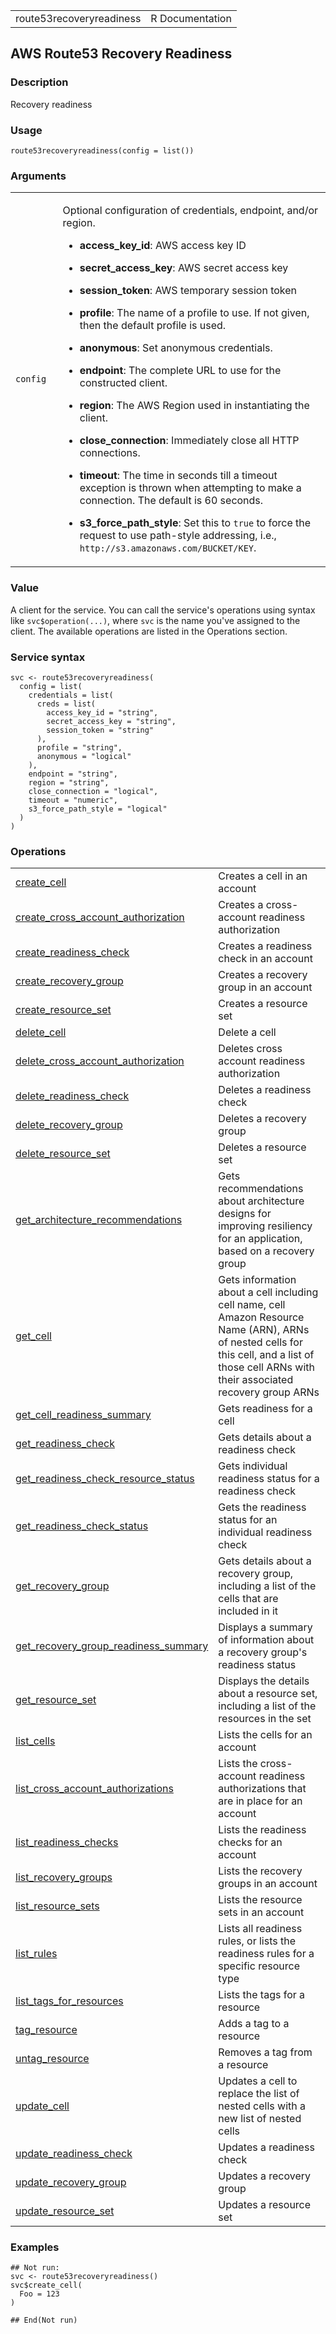 <table style="width: 100%;">
<tbody>
<tr class="odd">
<td>route53recoveryreadiness</td>
<td style="text-align: right;">R Documentation</td>
</tr>
</tbody>
</table>

## AWS Route53 Recovery Readiness

### Description

Recovery readiness

### Usage

    route53recoveryreadiness(config = list())

### Arguments

<table>
<colgroup>
<col style="width: 15%" />
<col style="width: 85%" />
</colgroup>
<tbody>
<tr class="odd">
<td><code id="route53recoveryreadiness_:_config">config</code></td>
<td><p>Optional configuration of credentials, endpoint, and/or
region.</p>
<ul>
<li><p><strong>access_key_id</strong>: AWS access key ID</p></li>
<li><p><strong>secret_access_key</strong>: AWS secret access
key</p></li>
<li><p><strong>session_token</strong>: AWS temporary session
token</p></li>
<li><p><strong>profile</strong>: The name of a profile to use. If not
given, then the default profile is used.</p></li>
<li><p><strong>anonymous</strong>: Set anonymous credentials.</p></li>
<li><p><strong>endpoint</strong>: The complete URL to use for the
constructed client.</p></li>
<li><p><strong>region</strong>: The AWS Region used in instantiating the
client.</p></li>
<li><p><strong>close_connection</strong>: Immediately close all HTTP
connections.</p></li>
<li><p><strong>timeout</strong>: The time in seconds till a timeout
exception is thrown when attempting to make a connection. The default is
60 seconds.</p></li>
<li><p><strong>s3_force_path_style</strong>: Set this to
<code>true</code> to force the request to use path-style addressing,
i.e., <code
style="white-space: pre;">⁠http://s3.amazonaws.com/BUCKET/KEY⁠</code>.</p></li>
</ul></td>
</tr>
</tbody>
</table>

### Value

A client for the service. You can call the service's operations using
syntax like `svc$operation(...)`, where `svc` is the name you've
assigned to the client. The available operations are listed in the
Operations section.

### Service syntax

    svc <- route53recoveryreadiness(
      config = list(
        credentials = list(
          creds = list(
            access_key_id = "string",
            secret_access_key = "string",
            session_token = "string"
          ),
          profile = "string",
          anonymous = "logical"
        ),
        endpoint = "string",
        region = "string",
        close_connection = "logical",
        timeout = "numeric",
        s3_force_path_style = "logical"
      )
    )

### Operations

<table>
<tbody>
<tr class="odd">
<td style="text-align: left;"><a href="../route53recoveryreadiness_create_cell/"> create_cell </a></td>
<td style="text-align: left;">Creates a cell in an account</td>
</tr>
<tr class="even">
<td style="text-align: left;"><a href="../route53recoveryreadiness_create_cross_account_authorization/"> create_cross_account_authorization </a></td>
<td style="text-align: left;">Creates a cross-account readiness
authorization</td>
</tr>
<tr class="odd">
<td style="text-align: left;"><a href="../route53recoveryreadiness_create_readiness_check/"> create_readiness_check </a></td>
<td style="text-align: left;">Creates a readiness check in an
account</td>
</tr>
<tr class="even">
<td style="text-align: left;"><a href="../route53recoveryreadiness_create_recovery_group/"> create_recovery_group </a></td>
<td style="text-align: left;">Creates a recovery group in an
account</td>
</tr>
<tr class="odd">
<td style="text-align: left;"><a href="../route53recoveryreadiness_create_resource_set/"> create_resource_set </a></td>
<td style="text-align: left;">Creates a resource set</td>
</tr>
<tr class="even">
<td style="text-align: left;"><a href="../route53recoveryreadiness_delete_cell/"> delete_cell </a></td>
<td style="text-align: left;">Delete a cell</td>
</tr>
<tr class="odd">
<td style="text-align: left;"><a href="../route53recoveryreadiness_delete_cross_account_authorization/"> delete_cross_account_authorization </a></td>
<td style="text-align: left;">Deletes cross account readiness
authorization</td>
</tr>
<tr class="even">
<td style="text-align: left;"><a href="../route53recoveryreadiness_delete_readiness_check/"> delete_readiness_check </a></td>
<td style="text-align: left;">Deletes a readiness check</td>
</tr>
<tr class="odd">
<td style="text-align: left;"><a href="../route53recoveryreadiness_delete_recovery_group/"> delete_recovery_group </a></td>
<td style="text-align: left;">Deletes a recovery group</td>
</tr>
<tr class="even">
<td style="text-align: left;"><a href="../route53recoveryreadiness_delete_resource_set/"> delete_resource_set </a></td>
<td style="text-align: left;">Deletes a resource set</td>
</tr>
<tr class="odd">
<td style="text-align: left;"><a href="../route53recoveryreadiness_get_architecture_recommendations/"> get_architecture_recommendations </a></td>
<td style="text-align: left;">Gets recommendations about architecture
designs for improving resiliency for an application, based on a recovery
group</td>
</tr>
<tr class="even">
<td style="text-align: left;"><a href="../route53recoveryreadiness_get_cell/"> get_cell </a></td>
<td style="text-align: left;">Gets information about a cell including
cell name, cell Amazon Resource Name (ARN), ARNs of nested cells for
this cell, and a list of those cell ARNs with their associated recovery
group ARNs</td>
</tr>
<tr class="odd">
<td style="text-align: left;"><a href="../route53recoveryreadiness_get_cell_readiness_summary/"> get_cell_readiness_summary </a></td>
<td style="text-align: left;">Gets readiness for a cell</td>
</tr>
<tr class="even">
<td style="text-align: left;"><a href="../route53recoveryreadiness_get_readiness_check/"> get_readiness_check </a></td>
<td style="text-align: left;">Gets details about a readiness check</td>
</tr>
<tr class="odd">
<td style="text-align: left;"><a href="../route53recoveryreadiness_get_readiness_check_resource_status/"> get_readiness_check_resource_status </a></td>
<td style="text-align: left;">Gets individual readiness status for a
readiness check</td>
</tr>
<tr class="even">
<td style="text-align: left;"><a href="../route53recoveryreadiness_get_readiness_check_status/"> get_readiness_check_status </a></td>
<td style="text-align: left;">Gets the readiness status for an
individual readiness check</td>
</tr>
<tr class="odd">
<td style="text-align: left;"><a href="../route53recoveryreadiness_get_recovery_group/"> get_recovery_group </a></td>
<td style="text-align: left;">Gets details about a recovery group,
including a list of the cells that are included in it</td>
</tr>
<tr class="even">
<td style="text-align: left;"><a href="../route53recoveryreadiness_get_recovery_group_readiness_summary/"> get_recovery_group_readiness_summary </a></td>
<td style="text-align: left;">Displays a summary of information about a
recovery group's readiness status</td>
</tr>
<tr class="odd">
<td style="text-align: left;"><a href="../route53recoveryreadiness_get_resource_set/"> get_resource_set </a></td>
<td style="text-align: left;">Displays the details about a resource set,
including a list of the resources in the set</td>
</tr>
<tr class="even">
<td style="text-align: left;"><a href="../route53recoveryreadiness_list_cells/"> list_cells </a></td>
<td style="text-align: left;">Lists the cells for an account</td>
</tr>
<tr class="odd">
<td style="text-align: left;"><a href="../route53recoveryreadiness_list_cross_account_authorizations/"> list_cross_account_authorizations </a></td>
<td style="text-align: left;">Lists the cross-account readiness
authorizations that are in place for an account</td>
</tr>
<tr class="even">
<td style="text-align: left;"><a href="../route53recoveryreadiness_list_readiness_checks/"> list_readiness_checks </a></td>
<td style="text-align: left;">Lists the readiness checks for an
account</td>
</tr>
<tr class="odd">
<td style="text-align: left;"><a href="../route53recoveryreadiness_list_recovery_groups/"> list_recovery_groups </a></td>
<td style="text-align: left;">Lists the recovery groups in an
account</td>
</tr>
<tr class="even">
<td style="text-align: left;"><a href="../route53recoveryreadiness_list_resource_sets/"> list_resource_sets </a></td>
<td style="text-align: left;">Lists the resource sets in an account</td>
</tr>
<tr class="odd">
<td style="text-align: left;"><a href="../route53recoveryreadiness_list_rules/"> list_rules </a></td>
<td style="text-align: left;">Lists all readiness rules, or lists the
readiness rules for a specific resource type</td>
</tr>
<tr class="even">
<td style="text-align: left;"><a href="../route53recoveryreadiness_list_tags_for_resources/"> list_tags_for_resources </a></td>
<td style="text-align: left;">Lists the tags for a resource</td>
</tr>
<tr class="odd">
<td style="text-align: left;"><a href="../route53recoveryreadiness_tag_resource/"> tag_resource </a></td>
<td style="text-align: left;">Adds a tag to a resource</td>
</tr>
<tr class="even">
<td style="text-align: left;"><a href="../route53recoveryreadiness_untag_resource/"> untag_resource </a></td>
<td style="text-align: left;">Removes a tag from a resource</td>
</tr>
<tr class="odd">
<td style="text-align: left;"><a href="../route53recoveryreadiness_update_cell/"> update_cell </a></td>
<td style="text-align: left;">Updates a cell to replace the list of
nested cells with a new list of nested cells</td>
</tr>
<tr class="even">
<td style="text-align: left;"><a href="../route53recoveryreadiness_update_readiness_check/"> update_readiness_check </a></td>
<td style="text-align: left;">Updates a readiness check</td>
</tr>
<tr class="odd">
<td style="text-align: left;"><a href="../route53recoveryreadiness_update_recovery_group/"> update_recovery_group </a></td>
<td style="text-align: left;">Updates a recovery group</td>
</tr>
<tr class="even">
<td style="text-align: left;"><a href="../route53recoveryreadiness_update_resource_set/"> update_resource_set </a></td>
<td style="text-align: left;">Updates a resource set</td>
</tr>
</tbody>
</table>

### Examples

    ## Not run: 
    svc <- route53recoveryreadiness()
    svc$create_cell(
      Foo = 123
    )

    ## End(Not run)
